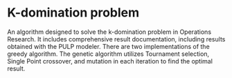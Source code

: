 # K-domination problem
An algorithm designed to solve the k-domination problem in Operations
Research. It includes comprehensive result documentation, including results
obtained with the PULP modeler. There are two implementations of the
greedy algorithm. The genetic algorithm utilizes Tournament selection, Single
Point crossover, and mutation in each iteration to find the optimal result.
